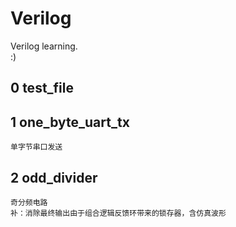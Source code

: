 # Verilog
Verilog learning.  
:)  
## 0 test_file  
## 1 one_byte_uart_tx  
    单字节串口发送  
## 2 odd_divider  
    奇分频电路  
    补：消除最终输出由于组合逻辑反馈环带来的锁存器，含仿真波形
